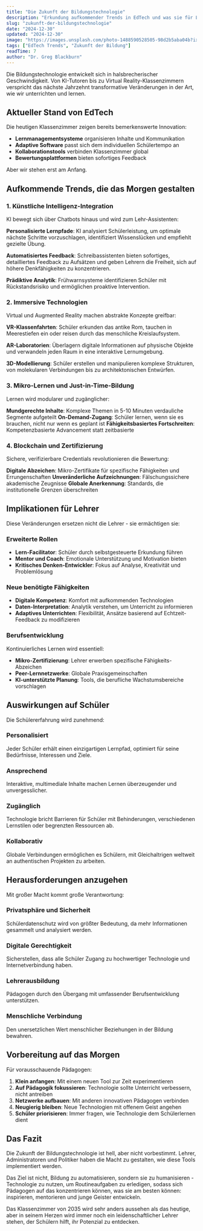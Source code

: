 ```yaml
---
title: "Die Zukunft der Bildungstechnologie"
description: "Erkundung aufkommender Trends in EdTech und was sie für Lehrer und Schüler bedeuten."
slug: "zukunft-der-bildungstechnologie"
date: "2024-12-30"
updated: "2024-12-30"
image: "https://images.unsplash.com/photo-1488590528505-98d2b5aba04b?ixlib=rb-4.0.3&auto=format&fit=crop&w=1200&q=80"
tags: ["EdTech Trends", "Zukunft der Bildung"]
readTime: 7
author: "Dr. Greg Blackburn"
---
```


Die Bildungstechnologie entwickelt sich in halsbrecherischer Geschwindigkeit. Von KI-Tutoren bis zu Virtual Reality-Klassenzimmern verspricht das nächste Jahrzehnt transformative Veränderungen in der Art, wie wir unterrichten und lernen.

## Aktueller Stand von EdTech

Die heutigen Klassenzimmer zeigen bereits bemerkenswerte Innovation:
- **Lernmanagementsysteme** organisieren Inhalte und Kommunikation
- **Adaptive Software** passt sich dem individuellen Schülertempo an
- **Kollaborationstools** verbinden Klassenzimmer global
- **Bewertungsplattformen** bieten sofortiges Feedback

Aber wir stehen erst am Anfang.

## Aufkommende Trends, die das Morgen gestalten

### 1. Künstliche Intelligenz-Integration

KI bewegt sich über Chatbots hinaus und wird zum Lehr-Assistenten:

**Personalisierte Lernpfade**: KI analysiert Schülerleistung, um optimale nächste Schritte vorzuschlagen, identifiziert Wissenslücken und empfiehlt gezielte Übung.

**Automatisiertes Feedback**: Schreibassistenten bieten sofortiges, detailliertes Feedback zu Aufsätzen und geben Lehrern die Freiheit, sich auf höhere Denkfähigkeiten zu konzentrieren.

**Prädiktive Analytik**: Frühwarnsysteme identifizieren Schüler mit Rückstandsrisiko und ermöglichen proaktive Intervention.

### 2. Immersive Technologien

Virtual und Augmented Reality machen abstrakte Konzepte greifbar:

**VR-Klassenfahrten**: Schüler erkunden das antike Rom, tauchen in Meerestiefen ein oder reisen durch das menschliche Kreislaufsystem.

**AR-Laboratorien**: Überlagern digitale Informationen auf physische Objekte und verwandeln jeden Raum in eine interaktive Lernumgebung.

**3D-Modellierung**: Schüler erstellen und manipulieren komplexe Strukturen, von molekularen Verbindungen bis zu architektonischen Entwürfen.

### 3. Mikro-Lernen und Just-in-Time-Bildung

Lernen wird modularer und zugänglicher:

**Mundgerechte Inhalte**: Komplexe Themen in 5-10 Minuten verdauliche Segmente aufgeteilt
**On-Demand-Zugang**: Schüler lernen, wenn sie es brauchen, nicht nur wenn es geplant ist
**Fähigkeitsbasiertes Fortschreiten**: Kompetenzbasierte Advancement statt zeitbasierte

### 4. Blockchain und Zertifizierung

Sichere, verifizierbare Credentials revolutionieren die Bewertung:

**Digitale Abzeichen**: Mikro-Zertifikate für spezifische Fähigkeiten und Errungenschaften
**Unveränderliche Aufzeichnungen**: Fälschungssichere akademische Zeugnisse
**Globale Anerkennung**: Standards, die institutionelle Grenzen überschreiten

## Implikationen für Lehrer

Diese Veränderungen ersetzen nicht die Lehrer - sie ermächtigen sie:

### Erweiterte Rollen
- **Lern-Facilitator**: Schüler durch selbstgesteuerte Erkundung führen
- **Mentor und Coach**: Emotionale Unterstützung und Motivation bieten
- **Kritisches Denken-Entwickler**: Fokus auf Analyse, Kreativität und Problemlösung

### Neue benötigte Fähigkeiten
- **Digitale Kompetenz**: Komfort mit aufkommenden Technologien
- **Daten-Interpretation**: Analytik verstehen, um Unterricht zu informieren
- **Adaptives Unterrichten**: Flexibilität, Ansätze basierend auf Echtzeit-Feedback zu modifizieren

### Berufsentwicklung
Kontinuierliches Lernen wird essentiell:
- **Mikro-Zertifizierung**: Lehrer erwerben spezifische Fähigkeits-Abzeichen
- **Peer-Lernnetzwerke**: Globale Praxisgemeinschaften
- **KI-unterstützte Planung**: Tools, die berufliche Wachstumsbereiche vorschlagen

## Auswirkungen auf Schüler

Die Schülererfahrung wird zunehmend:

### Personalisiert
Jeder Schüler erhält einen einzigartigen Lernpfad, optimiert für seine Bedürfnisse, Interessen und Ziele.

### Ansprechend
Interaktive, multimediale Inhalte machen Lernen überzeugender und unvergesslicher.

### Zugänglich
Technologie bricht Barrieren für Schüler mit Behinderungen, verschiedenen Lernstilen oder begrenzten Ressourcen ab.

### Kollaborativ
Globale Verbindungen ermöglichen es Schülern, mit Gleichaltrigen weltweit an authentischen Projekten zu arbeiten.

## Herausforderungen anzugehen

Mit großer Macht kommt große Verantwortung:

### Privatsphäre und Sicherheit
Schülerdatenschutz wird von größter Bedeutung, da mehr Informationen gesammelt und analysiert werden.

### Digitale Gerechtigkeit
Sicherstellen, dass alle Schüler Zugang zu hochwertiger Technologie und Internetverbindung haben.

### Lehrerausbildung
Pädagogen durch den Übergang mit umfassender Berufsentwicklung unterstützen.

### Menschliche Verbindung
Den unersetzlichen Wert menschlicher Beziehungen in der Bildung bewahren.

## Vorbereitung auf das Morgen

Für vorausschauende Pädagogen:

1. **Klein anfangen**: Mit einem neuen Tool zur Zeit experimentieren
2. **Auf Pädagogik fokussieren**: Technologie sollte Unterricht verbessern, nicht antreiben
3. **Netzwerke aufbauen**: Mit anderen innovativen Pädagogen verbinden
4. **Neugierig bleiben**: Neue Technologien mit offenem Geist angehen
5. **Schüler priorisieren**: Immer fragen, wie Technologie dem Schülerlernen dient

## Das Fazit

Die Zukunft der Bildungstechnologie ist hell, aber nicht vorbestimmt. Lehrer, Administratoren und Politiker haben die Macht zu gestalten, wie diese Tools implementiert werden.

Das Ziel ist nicht, Bildung zu automatisieren, sondern sie zu humanisieren - Technologie zu nutzen, um Routineaufgaben zu erledigen, sodass sich Pädagogen auf das konzentrieren können, was sie am besten können: inspirieren, mentorieren und junge Geister entwickeln.

Das Klassenzimmer von 2035 wird sehr anders aussehen als das heutige, aber in seinem Herzen wird immer noch ein leidenschaftlicher Lehrer stehen, der Schülern hilft, ihr Potenzial zu entdecken.